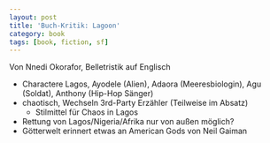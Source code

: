 ```yaml
---
layout: post
title: 'Buch-Kritik: Lagoon'
category: book
tags: [book, fiction, sf]
---
```


Von Nnedi Okorafor, Belletristik auf Englisch

* Charactere Lagos, Ayodele (Alien), Adaora (Meeresbiologin), Agu (Soldat), Anthony (Hip-Hop Sänger)
* chaotisch, Wechseln 3rd-Party Erzähler (Teilweise im Absatz)
  * Stilmittel für Chaos in Lagos
* Rettung von Lagos/Nigeria/Afrika nur von außen möglich?
* Götterwelt erinnert etwas an American Gods von Neil Gaiman
